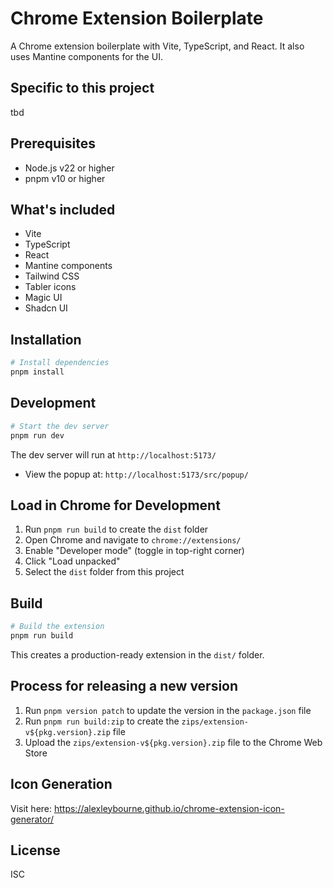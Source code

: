 # Chrome Extension Boilerplate

A Chrome extension boilerplate with Vite, TypeScript, and React. It also uses Mantine components for the UI.

## Specific to this project

tbd

## Prerequisites

- Node.js v22 or higher
- pnpm v10 or higher

## What's included

- Vite
- TypeScript
- React
- Mantine components
- Tailwind CSS
- Tabler icons
- Magic UI
- Shadcn UI

## Installation

```bash
# Install dependencies
pnpm install
```

## Development

```bash
# Start the dev server
pnpm run dev
```

The dev server will run at `http://localhost:5173/`

- View the popup at: `http://localhost:5173/src/popup/`

## Load in Chrome for Development

1. Run `pnpm run build` to create the `dist` folder
2. Open Chrome and navigate to `chrome://extensions/`
3. Enable "Developer mode" (toggle in top-right corner)
4. Click "Load unpacked"
5. Select the `dist` folder from this project

## Build

```bash
# Build the extension
pnpm run build
```

This creates a production-ready extension in the `dist/` folder.

## Process for releasing a new version

1. Run `pnpm version patch` to update the version in the `package.json` file
2. Run `pnpm run build:zip` to create the `zips/extension-v${pkg.version}.zip` file
3. Upload the `zips/extension-v${pkg.version}.zip` file to the Chrome Web Store

## Icon Generation

Visit here: https://alexleybourne.github.io/chrome-extension-icon-generator/

## License

ISC

